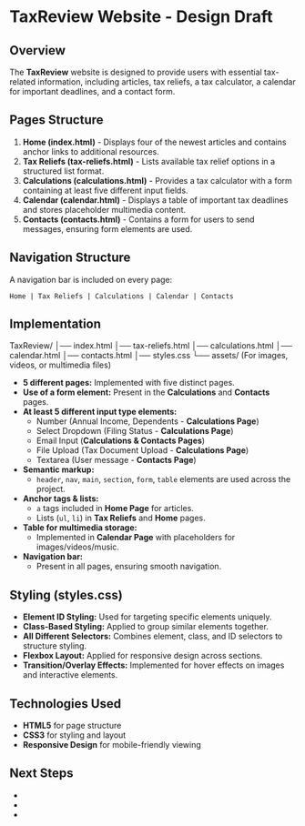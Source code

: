 # TaxReview Website - Design Draft

## Overview
The **TaxReview** website is designed to provide users with essential tax-related information, including articles, tax reliefs, a tax calculator, a calendar for important deadlines, and a contact form.

## Pages Structure
1. **Home (index.html)** - Displays four of the newest articles and contains anchor links to additional resources.
2. **Tax Reliefs (tax-reliefs.html)** - Lists available tax relief options in a structured list format.
3. **Calculations (calculations.html)** - Provides a tax calculator with a form containing at least five different input fields.
4. **Calendar (calendar.html)** - Displays a table of important tax deadlines and stores placeholder multimedia content.
5. **Contacts (contacts.html)** - Contains a form for users to send messages, ensuring form elements are used.

## Navigation Structure
A navigation bar is included on every page:
```
Home | Tax Reliefs | Calculations | Calendar | Contacts
```

## Implementation
TaxReview/
│── index.html
│── tax-reliefs.html
│── calculations.html
│── calendar.html
│── contacts.html
│── styles.css
└── assets/   (For images, videos, or multimedia files)

- **5 different pages:** Implemented with five distinct pages.
- **Use of a form element:** Present in the **Calculations** and **Contacts** pages.
- **At least 5 different input type elements:**
  - Number (Annual Income, Dependents - **Calculations Page**)
  - Select Dropdown (Filing Status - **Calculations Page**)
  - Email Input (**Calculations & Contacts Pages**)
  - File Upload (Tax Document Upload - **Calculations Page**)
  - Textarea (User message - **Contacts Page**)
- **Semantic markup:**
  - `header`, `nav`, `main`, `section`, `form`, `table` elements are used across the project.
- **Anchor tags & lists:**
  - `a` tags included in **Home Page** for articles.
  - Lists (`ul`, `li`) in **Tax Reliefs** and **Home** pages.
- **Table for multimedia storage:**
  - Implemented in **Calendar Page** with placeholders for images/videos/music.
- **Navigation bar:**
  - Present in all pages, ensuring smooth navigation.

## Styling (styles.css)
- **Element ID Styling:** Used for targeting specific elements uniquely.
- **Class-Based Styling:** Applied to group similar elements together.
- **All Different Selectors:** Combines element, class, and ID selectors to structure styling.
- **Flexbox Layout:** Applied for responsive design across sections.
- **Transition/Overlay Effects:** Implemented for hover effects on images and interactive elements.

## Technologies Used
- **HTML5** for page structure
- **CSS3** for styling and layout
- **Responsive Design** for mobile-friendly viewing

## Next Steps
- 
- 
- 

